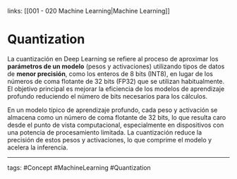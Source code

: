 links: [[001 - 020 Machine Learning|Machine Learning]]


# Quantization
La cuantización en Deep Learning se refiere al proceso de aproximar los **parámetros de un modelo** (pesos y activaciones) utilizando tipos de datos de **menor precisión**, como los enteros de 8 bits (INT8), en lugar de los números de coma flotante de 32 bits (FP32) que se utilizan habitualmente. El objetivo principal es mejorar la eficiencia de los modelos de aprendizaje profundo reduciendo el número de bits necesarios para los cálculos.

En un modelo típico de aprendizaje profundo, cada peso y activación se almacena como un número de coma flotante de 32 bits, lo que resulta caro desde el punto de vista computacional, especialmente en dispositivos con una potencia de procesamiento limitada. La cuantización reduce la precisión de estos pesos y activaciones, lo que comprime el modelo y acelera la inferencia.


---
tags:
	#Concept #MachineLearning #Quantization